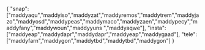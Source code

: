 {
  "snap":  ["maddyaqu","maddyiso","maddyzat","maddyremos","maddytrem","maddyjazo","maddyosd","maddypeas","maddymaco","maddyzaen","maddypecy","maddyfany","maddywoun","maddyyuns ","maddyaqwe"],
  "insta": ["maddyeap","maddydapr","maddydapr","maddyeap","maddygaad"],
  "tele":  ["maddyfarn","maddygon","maddytbd","maddytbd","maddygon"]
}
